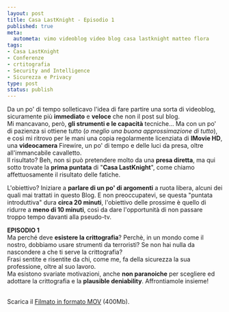 ```yaml
--- 
layout: post
title: Casa LastKnight - Episodio 1
published: true
meta: 
  autometa: vimo videoblog video blog casa lastknight matteo flora
tags: 
- Casa LastKnight
- Conferenze
- crtitografia
- Security and Intelligence
- Sicurezza e Privacy
type: post
status: publish
---
```

Da un po' di tempo solleticavo l'idea di fare partire una sorta di videoblog, sicuramente più **immediato** e **veloce** che non il post sul blog.  
Mi mancavano, però, **gli strumenti e le capacità** tecniche... Ma con un po' di pazienza si ottiene tutto (*o meglio una buona approssimazione di tutto*), e così mi ritrovo per le mani una copia
regolarmente licenziata di **IMovie HD**, una **videocamera** Firewire, un po' di tempo e delle luci da presa, oltre all'immancabile cavalletto.  
Il risultato? Beh, non si può pretendere molto da una **presa diretta**, ma qui sotto trovate la **prima puntata** di "**Casa LastKnight**", come chiamo
affettuosamente il risultato delle fatiche.  
  
L'obiettivo? Iniziare a **parlare di un po' di argomenti** a ruota libera, alcuni dei quali mai trattati in questo Blog.  E non preoccupatevi, se questa "puntata introduttiva" dura **circa 20 minuti**, l'obiettivo
delle prossime è quello di ridurre a **meno di 10 minuti**, così da dare l'opportunità di non passare troppo tempo davanti alla pseudo-tv.  
  
**EPISODIO 1**  
Ma perché deve **esistere la crittografia**? Perchè, in un mondo come il nostro, dobbiamo usare strumenti da terroristi? Se non hai nulla da nascondere a che ti serve la crittografia?  
Frasi sentite e risentite da chi, come me, fa della sicurezza la sua professione, oltre al suo lavoro.  
Ma esistono svariate motivazioni, anche **non paranoiche** per scegliere ed adottare la crittografia e la **plausible deniability**. Affrontiamole insieme!


<object type="application/x-shockwave-flash" width="535" height="438" data="http://www.vimeo.com/moogaloop.swf?clip_id=647479&amp;server=www.vimeo.com&amp;fullscreen=1&amp;show_title=1&amp;show_byline=1&amp;show_portrait=0&amp;color=00adef">	<param name="quality" value="best" />	<param name="allowfullscreen" value="true" />	<param name="scale" value="showAll" />	<param name="movie" value="http://www.vimeo.com/moogaloop.swf?clip_id=647479&amp;server=www.vimeo.com&amp;fullscreen=1&amp;show_title=1&amp;show_byline=1&amp;show_portrait=0&amp;color=00adef" /></object><br/>Scarica il <a href="http://www.vimeo.com/download/video:29468110">Filmato in formato MOV</a> (400Mb). 
